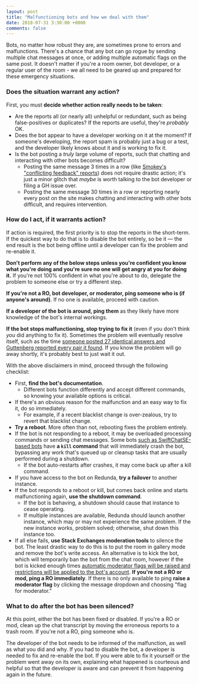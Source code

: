 ```yaml
---
layout: post
title: "Malfunctioning bots and how we deal with them"
date: 2018-07-31 3:30:00 +0000
comments: false
---
```


Bots, no matter how robust they are, are sometimes prone to errors and malfunctions. There's a chance that any bot can go rogue by sending multiple chat messages at once, or adding multiple automatic flags on the same post. It doesn't matter if you're a room owner, bot developer, or a regular user of the room - we all need to be geared up and prepared for these emergency situations. 

### Does the situation warrant any action?

First, you must **decide whether action really needs to be taken**:

- Are the reports all (or nearly all) unhelpful or redundant, such as being false-positives or duplicates?  If the reports are useful, they're *probably* OK.
- Does the bot appear to have a developer working on it at the moment?  If someone's developing, the report spam is probably just a bug or a test, and the developer likely knows about it and is working to fix it.
- Is the bot posting a *truly* large volume of reports, such that chatting and interacting with other bots becomes difficult?
  - Posting the same message 3 times in a row (like [Smokey's "conflicting feedback" reports](https://chat.stackexchange.com/transcript/11540?m=43420837#43420837)) does not require drastic action; it's just a minor glitch that *maybe* is worth talking to the bot developer or filing a GH issue over.
  - Posting the same message 30 times in a row or reporting nearly every post on the site makes chatting and interacting with other bots difficult, and requires intervention.


### How do I act, if it warrants action?

If action is required, the first priority is to stop the reports in the short-term.  If the quickest way to do that is to disable the bot entirely, so be it — the end result is the bot being offline until a developer can fix the problem and re-enable it.

**Don't perform any of the below steps unless you're confident you know what you're doing and you're sure no one will get angry at you for doing it.**  If you're not 100% confident in what you're about to do, delegate the problem to someone else or try a different step.

**If you're not a RO, bot developer, or moderator, ping someone who is (if anyone's around)**.  If no one is available, proceed with caution.

**If a developer of the bot is around, ping them** as they likely have more knowledge of the bot's internal workings.

**If the bot stops malfunctioning, stop trying to fix it** (even if you don't think *you* did anything to fix it).  Sometimes the problem will eventually resolve itself, such as the time [someone posted 27 identical answers and Guttenberg reported every pair it found](https://chat.stackoverflow.com/transcript/111347?m=38907323#38907323).  If you know the problem will go away shortly, it's probably best to just wait it out.


With the above disclaimers in mind, proceed through the following checklist:

- First, **find the bot's documentation**.
  - Different bots function differently and accept different commands, so knowing your available options is critical.
- If there's an obvious reason for the malfunction and an easy way to fix it, do so immediately.
  - For example, if a recent blacklist change is over-zealous, try to revert that blacklist change.
- **Try a reboot**.  More often than not, rebooting fixes the problem entirely.
- If the bot is not responding to a reboot, it may be overloaded processing commands or sending chat messages.  Some bots [such as SwiftChatSE-based bots](https://github.com/SOBotics/SwiftChatSE/blob/master/Sources/SwiftChatSE/CommandKill.swift) have **a `kill` command** that will immediately crash the bot, bypassing any work that's queued up or cleanup tasks that are usually performed during a shutdown.
  - If the bot auto-restarts after crashes, it may come back up after a kill command.
- If you have access to the bot on Redunda, **try a failover** to another instance.
- If the bot responds to a reboot or kill, but comes back online and starts malfunctioning again, **use the shutdown command**.  
  - If the bot is behaving, a shutdown should cause that instance to cease operating.
  - If multiple instances are available, Redunda should launch another instance, which may or may not experience the same problem.  If the new instance works, problem solved; otherwise, shut down this instance too.
- If all else fails, **use Stack Exchanges moderation tools** to silence the bot.  The least drastic way to do this is to put the room in gallery mode and remove the bot's write access.  An alternative is to kick the bot,  which will temporarily ban the bot from the chat room, however if the bot is kicked enough times [automatic moderator flags will be raised and restrictions will be applied to the bot's account](https://meta.stackexchange.com/a/239226).  **If you're not a RO or mod, ping a RO immediately**. If there is no only available to ping **raise a moderator flag** by clicking the message dropdown and choosing "flag for moderator."

### What to do after the bot has been silenced?

At this point, either the bot has been fixed or disabled.  If you're a RO or mod, clean up the chat transcript by moving the erroneous reports to a trash room.  If you're not a RO, ping someone who is.

The developer of the bot needs to be informed of the malfunction, as well as what you did and why.  If you had to disable the bot, a developer is needed to fix and re-enable the bot.  If you were able to fix it yourself or the problem went away on its own, explaining what happened is courteous and helpful so that the developer is aware and can prevent it from happening again in the future.
